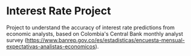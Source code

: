 # Interest Rate Project
 Project to understand the accuracy of interest rate predictions from economic analysts, based on Colombia's Central Bank monthly analyst survey (https://www.banrep.gov.co/es/estadisticas/encuesta-mensual-expectativas-analistas-economicos).
